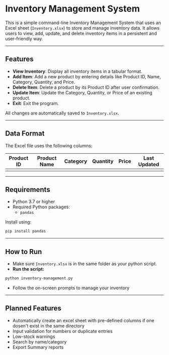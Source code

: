 # Inventory Management System

This is a simple command-line Inventory Management System that uses an Excel sheet (`Inventory.xlsx`) to store and manage inventory data. It allows users to view, add, update, and delete inventory items in a persistent and user-friendly way.

---

## Features

- **View Inventory**: Display all inventory items in a tabular format.
- **Add Item**: Add a new product by entering details like Product ID, Name, Category, Quantity, and Price.
- **Delete Item**: Delete a product by its Product ID after user confirmation.
- **Update Item**: Update the Category, Quantity, or Price of an existing product.
- **Exit**: Exit the program.

All changes are automatically saved to `Inventory.xlsx`.

---

## Data Format

The Excel file uses the following columns:

| Product ID | Product Name | Category   | Quantity | Price | Last Updated       |
|------------|--------------|------------|----------|-------|--------------------|
|            |              |            |          |       |                    |

---

## Requirements

- Python 3.7 or higher  
- Required Python packages:
  - `pandas`

Install using:

```bash
pip install pandas
```

---

## How to Run

- Make sure `Inventory.xlsx` is in the same folder as your python script.
- **Run the script:**
```bash
python inventory-management.py
```
- Follow the on-screen prompts to manage your inventory

---

## Planned Features

- Automatically create an excel sheet with pre-defined columns if one dosen't exist in the same directory
- Input validation for numbers or duplicate entries
- Low-stock warnings
- Search by name/category
- Export Summary reports

